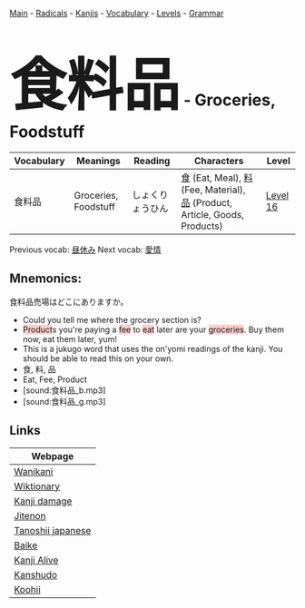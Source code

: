 <style> bigfont {font-size: 100px}</style>
[Main](../README.md) -
[Radicals](../radicals.md) -
[Kanjis](../kanjis.md) -
[Vocabulary](../vocabulary.md) -
[Levels](../levels.md) -
[Grammar](../grammar.md)
# <bigfont> 食料品</bigfont> - Groceries, Foodstuff 

| Vocabulary | Meanings | Reading | Characters | Level |
| --- | --- | --- | --- | --- |
| 食料品 | Groceries, Foodstuff | しょくりょうひん |  [食](../kanjis/食.md) (Eat, Meal), [料](../kanjis/料.md) (Fee, Material), [品](../kanjis/品.md) (Product, Article, Goods, Products) | [Level 16](../levels/wk_level16.md) |

Previous vocab: [昼休み](昼休み.md) Next vocab: [愛情](愛情.md) 

## Mnemonics:
食料品売場はどこにありますか。
* Could you tell me where the grocery section is?
* <span style="background-color:#ffcccb"> Product</span>s you're paying a <span style="background-color:#ffcccb"> fee</span> to <span style="background-color:#ffcccb"> eat</span> later are your <span style="background-color:#ffcccb"> groceries</span>. Buy them now, eat them later, yum!
* This is a jukugo word that uses the on'yomi readings of the kanji. You should be able to read this on your own.
* 食, 料, 品
* Eat, Fee, Product
* [sound:食料品_b.mp3]
* [sound:食料品_g.mp3]


## Links 

| Webpage |
| --- |
| [Wanikani          ](https://www.wanikani.com/kanji/食料品) |
| [Wiktionary        ](https://en.wiktionary.org/wiki/食料品) |
| [Kanji damage      ](http://www.kanjidamage.com/kanji/search?utf8=✓&q=食料品) |
| [Jitenon           ](https://jitenon.com/kanji/食料品) |
| [Tanoshii japanese ](https://www.tanoshiijapanese.com/dictionary/kanji.cfm?k=食料品) |
| [Baike             ](https://baike.baidu.com/item/食料品) |
| [Kanji Alive       ](https://app.kanjialive.com/食料品) |
| [Kanshudo          ](https://www.kanshudo.com/searchmn?q=食料品) |
| [Koohii            ](https://kanji.koohii.com/study/kanji/食料品) |

